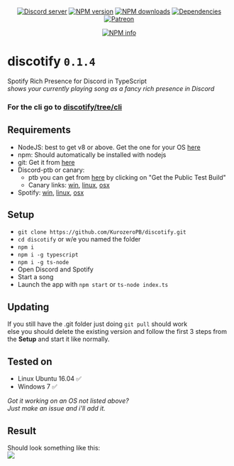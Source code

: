 <div align="center">
  <br />
  <p>
    <a href="https://discord.gg/Vf4ne5b"><img src="https://discordapp.com/api/guilds/240059867744698368/embed.png" alt="Discord server" /></a>
    <a href="https://www.npmjs.com/package/discotify"><img src="https://img.shields.io/npm/v/discotify.svg?maxAge=3600" alt="NPM version" /></a>
    <a href="https://www.npmjs.com/package/discotify"><img src="https://img.shields.io/npm/dt/discotify.svg?maxAge=3600" alt="NPM downloads" /></a>
    <a href="https://david-dm.org/KurozeroPB/discotify"><img src="https://img.shields.io/david/KurozeroPB/discotify.svg?maxAge=3600" alt="Dependencies" /></a>
    <a href="https://www.patreon.com/Kurozero"><img src="https://img.shields.io/badge/donate-patreon-F96854.svg" alt="Patreon" /></a>
  </p>
  <p>
    <a href="https://nodei.co/npm/discotify/"><img src="https://nodei.co/npm/discotify.png?downloads=true&stars=true" alt="NPM info" /></a>
  </p>
</div>

# discotify `0.1.4`
Spotify Rich Presence for Discord in TypeScript<br/>
*shows your currently playing song as a fancy rich presence in Discord*

### For the cli go to [discotify/tree/cli](https://github.com/KurozeroPB/discotify/tree/cli)

## Requirements
  - NodeJS: best to get v8 or above. Get the one for your OS [here](https://nodejs.org/en/download/package-manager)
  - npm: Should automatically be installed with nodejs
  - git: Get it from [here](https://git-scm.com/downloads)
  - Discord-ptb or canary:
    - ptb you can get from [here](https://discordapp.com/download) by clicking on "Get the Public Test Build"
    - Canary links: [win](https://discordapp.com/api/download/canary?platform=win), [linux](https://discordapp.com/api/download/canary?platform=linux), [osx](https://discordapp.com/api/download/canary?platform=osx)
  - Spotify: [win](https://www.spotify.com/nl/download/windows/), [linux](https://www.spotify.com/nl/download/linux/), [osx](https://www.spotify.com/nl/download/mac/)

## Setup
  - `git clone https://github.com/KurozeroPB/discotify.git`
  - `cd discotify` or w/e you named the folder
  - `npm i`
  - `npm i -g typescript`
  - `npm i -g ts-node`
  - Open Discord and Spotify
  - Start a song
  - Launch the app with `npm start` or `ts-node index.ts`

## Updating
If you still have the .git folder just doing `git pull` should work<br/>
else you should delete the existing version and follow the first 3 steps from the **Setup** and start it like normally.

## Tested on
  - Linux Ubuntu 16.04 ✅
  - Windows 7 ✅
  
 *Got it working on an OS not listed above?<br/>Just make an issue and i'll add it.*
 
 ## Result
 Should look something like this:<br/>
![](https://b.catgirlsare.sexy/5ArD.png)
